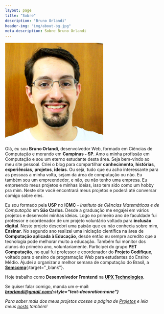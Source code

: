```yaml
---
layout: page
title: "Sobre"
description: "Bruno Orlandi"
header-img: "img/about-bg.jpg"
meta-description: Sobre Bruno Orlandi
---
```


<img src="/img/bruno.jpg" alt="Bruno Orlandi" width="320px" class="center img-responsive"/>

Olá, eu sou **Bruno Orlandi**, desenvolvedor Web, formado em Ciências de Computação e morando em **Campinas - SP**. 
Amo a minha profissão em Computação e sou um eterno estudante desta área. Seja bem-vindo ao meu site pessoal. 
Criei o blog para compartilhar **conhecimento**, **histórias**, **experiências**, **projetos**, **ideias**.
Ou seja, tudo que eu acho interessante para as pessoas a minha volta, sejam da área de computação ou não.
Eu também sou um empreendedor, e não, eu não tenho uma empresa. Eu empreendo meus projetos e minhas ideias, isso tem sido como um hobby pra mim.
Neste site você encontrará meus projetos e poderá até conversar comigo sobre eles.

Eu sou formado pela **USP** no __ICMC__ - *Instituto de Ciências Matemáticas e de Computação* em **São Carlos**.
Desde a graduação me engajei em vários projetos e desenvolvi minhas ideias. 
Logo no primeiro ano de faculdade fui professor e coordenador de um projeto voluntário voltado para **inclusão digital**. 
Neste projeto descobri uma paixão que eu não conhecia sobre mim, **Ensinar**.
No segundo ano realizei uma iniciação científica na área de **Computação aplicada à Educação**, desde então eu sempre acredito que a tecnologia pode melhorar muito a educação.
Também fui monitor dos alunos do primeiro ano, voluntariamente. Participei do grupo **PET Computação**, no qual fui professor e coordenador do **Projeto Codifique**, voltado para o ensino de programação Web para estudantes do Ensino Médio.
Ajudei a organizar a melhor semana de computação do Brasil, a [**Semcomp**](https://semcomp.icmc.usp.br/){:target="_blank"}.

Hoje trabalho como **Desenvolvedor Frontend** na [**UPX Technologies**](https://www.upx.com/).

Se quiser falar comigo, manda um e-mail: **[<i class="fa fa-envelope-o"/> brorlandi@gmail.com](mailto:brorlandi@gmail.com){:style="text-decoration:none"}**

Para saber mais dos meus projetos acesse a página de [Projetos](/projects) e leia meus [posts](/) também!
